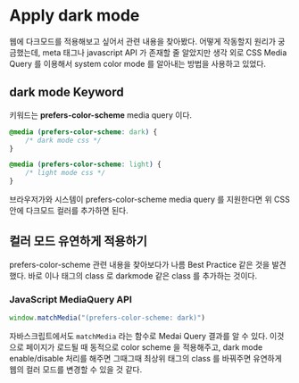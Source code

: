 # Apply dark mode

웹에 다크모드를 적용해보고 싶어서 관련 내용을 찾아봤다. 어떻게 작동할지 원리가 궁금했는데, meta 태그나 javascript API 가 존재할 줄 알았지만 생각 외로 CSS Media Query 를 이용해서 system color mode 를 알아내는 방법을 사용하고 있었다.

## dark mode Keyword

키워드는 **prefers-color-scheme** media query 이다.

```css
@media (prefers-color-scheme: dark) {
    /* dark mode css */
}

@media (prefers-color-scheme: light) {
    /* light mode css */
}
```

브라우저가와 시스템이 prefers-color-scheme media query 를 지원한다면 위 CSS 안에 다크모드 컬러를 추가하면 된다.

## 컬러 모드 유연하게 적용하기

prefers-color-scheme 관련 내용을 찾아보다가 나름 Best Practice 같은 것을 발견했다.
바로 <html> 이나 <body> 태그의 class 로 darkmode 같은 class 를 추가하는 것이다.

### JavaScript MediaQuery API

```js
window.matchMedia("(prefers-color-scheme: dark)")
```

자바스크립트에서도 `matchMedia` 라는 함수로 Medai Query 결과를 알 수 있다. 이것으로 페이지가 로드될 때 동적으로 color scheme 을 적용해주고, dark mode enable/disable 처리를 해주면 그때그때 최상위 태그의 class 를 바꿔주면 유연하게 웹의 컬러 모드를 변경할 수 있을 것 같다.